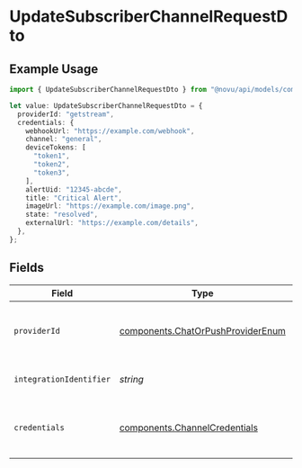 # UpdateSubscriberChannelRequestDto

## Example Usage

```typescript
import { UpdateSubscriberChannelRequestDto } from "@novu/api/models/components";

let value: UpdateSubscriberChannelRequestDto = {
  providerId: "getstream",
  credentials: {
    webhookUrl: "https://example.com/webhook",
    channel: "general",
    deviceTokens: [
      "token1",
      "token2",
      "token3",
    ],
    alertUid: "12345-abcde",
    title: "Critical Alert",
    imageUrl: "https://example.com/image.png",
    state: "resolved",
    externalUrl: "https://example.com/details",
  },
};
```

## Fields

| Field                                                                                  | Type                                                                                   | Required                                                                               | Description                                                                            |
| -------------------------------------------------------------------------------------- | -------------------------------------------------------------------------------------- | -------------------------------------------------------------------------------------- | -------------------------------------------------------------------------------------- |
| `providerId`                                                                           | [components.ChatOrPushProviderEnum](../../models/components/chatorpushproviderenum.md) | :heavy_check_mark:                                                                     | The provider identifier for the credentials                                            |
| `integrationIdentifier`                                                                | *string*                                                                               | :heavy_minus_sign:                                                                     | The integration identifier                                                             |
| `credentials`                                                                          | [components.ChannelCredentials](../../models/components/channelcredentials.md)         | :heavy_check_mark:                                                                     | Credentials payload for the specified provider                                         |